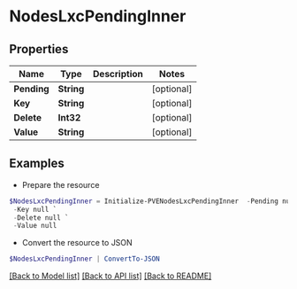 # NodesLxcPendingInner
## Properties

Name | Type | Description | Notes
------------ | ------------- | ------------- | -------------
**Pending** | **String** |  | [optional] 
**Key** | **String** |  | [optional] 
**Delete** | **Int32** |  | [optional] 
**Value** | **String** |  | [optional] 

## Examples

- Prepare the resource
```powershell
$NodesLxcPendingInner = Initialize-PVENodesLxcPendingInner  -Pending null `
 -Key null `
 -Delete null `
 -Value null
```

- Convert the resource to JSON
```powershell
$NodesLxcPendingInner | ConvertTo-JSON
```

[[Back to Model list]](../README.md#documentation-for-models) [[Back to API list]](../README.md#documentation-for-api-endpoints) [[Back to README]](../README.md)

